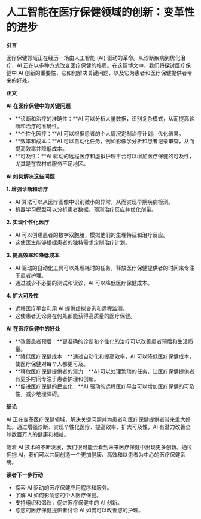 # 人工智能在医疗保健领域的创新：变革性的进步

**引言**

医疗保健领域正在经历一场由人工智能 (AI) 驱动的革命。从诊断疾病到优化治疗，AI 正在以多种方式改变医疗保健的格局。在这篇博文中，我们将探讨医疗保健中 AI 创新的重要性，它如何解决关键问题，以及它为患者和医疗保健提供者带来的好处。

**正文**

**AI 在医疗保健中的关键问题**

* **诊断和治疗的准确性：**AI 可以分析大量数据，识别复杂模式，从而提高诊断和治疗的准确性。
* **个性化医疗：**AI 可以根据患者的个人情况定制治疗计划，优化结果。
* **效率和成本：**AI 可以自动化任务，例如影像学分析和患者记录审查，从而提高效率并降低成本。
* **可及性：**AI 驱动的远程医疗和虚拟护理平台可以增加医疗保健的可及性，尤其是在农村或服务不足地区。

**AI 如何解决这些问题**

**1. 增强诊断和治疗**

* AI 算法可以从医疗图像中识别微小的异常，从而实现早期疾病检测。
* 机器学习模型可以分析患者数据，预测治疗反应并优化剂量。

**2. 实现个性化医疗**

* AI 可以创建患者的数字双胞胎，模拟他们的生理特征和治疗反应。
* 这使医生能够根据患者的独特需求定制治疗计划。

**3. 提高效率和降低成本**

* AI 驱动的自动化工具可以处理耗时的任务，释放医疗保健提供者的时间来专注于患者护理。
* 通过减少不必要的测试和误诊，AI 可以降低医疗保健成本。

**4. 扩大可及性**

* 远程医疗平台利用 AI 提供虚拟咨询和远程监测。
* 这使患者无论身在何处都能获得高质量的医疗保健。

**AI 在医疗保健中的好处**

* **改善患者预后：**更准确的诊断和个性化的治疗可以改善患者预后和生活质量。
* **降低医疗保健成本：**通过自动化和提高效率，AI 可以降低医疗保健成本，使医疗保健对每个人都更可及。
* **释放医疗保健提供者的潜力：**AI 可以处理繁琐的任务，让医疗保健提供者有更多时间专注于患者护理和创新。
* **促进医疗保健的民主化：**AI 驱动的远程医疗平台可以增加医疗保健的可及性，减少地理障碍。

**结论**

AI 正在变革医疗保健领域，解决关键问题并为患者和医疗保健提供者带来重大好处。通过增强诊断、实现个性化医疗、提高效率、扩大可及性，AI 有潜力改善全球数百万人的健康和福祉。

随着 AI 技术的不断发展，我们很可能会看到未来医疗保健中出现更多创新。通过拥抱 AI，我们可以共同创造一个更加健康、高效和以患者为中心的医疗保健系统。

**读者下一步行动**

* 探索 AI 驱动的医疗保健应用程序和服务。
* 了解 AI 如何影响您的个人医疗保健。
* 支持组织和倡议，促进医疗保健中的 AI 创新。
* 与您的医疗保健提供者讨论 AI 如何可以改善您的护理。
